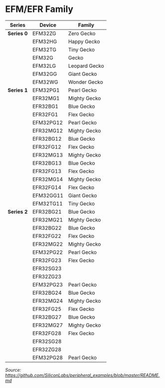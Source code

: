 # EFM/EFR Family

| Series | Device | Family |
|--------|--------|--------|
| **Series 0** | EFM32ZG | Zero Gecko |
|  | EFM32HG | Happy Gecko |
|  | EFM32TG | Tiny Gecko |
|  | EFM32G | Gecko |
|  | EFM32LG | Leopard Gecko |
|  | EFM32GG | Giant Gecko |
|  | EFM32WG | Wonder Gecko |
| **Series 1** | EFM32PG1 | Pearl Gecko |
|  | EFR32MG1 | Mighty Gecko |
|  | EFR32BG1 | Blue Gecko |
|  | EFR32FG1 | Flex Gecko |
|  | EFM32PG12 | Pearl Gecko |
|  | EFR32MG12 | Mighty Gecko |
|  | EFR32BG12 | Blue Gecko |
|  | EFR32FG12 | Flex Gecko |
|  | EFR32MG13 | Mighty Gecko |
|  | EFR32BG13 | Blue Gecko |
|  | EFR32FG13 | Flex Gecko |
|  | EFR32MG14 | Mighty Gecko |
|  | EFR32FG14 | Flex Gecko |
|  | EFM32GG11 | Giant Gecko |
|  | EFM32TG11 | Tiny Gecko |
| **Series 2** | EFR32BG21 | Blue Gecko |
|  | EFR32MG21 | Mighty Gecko |
|  | EFR32BG22 | Blue Gecko |
|  | EFR32FG22 | Flex Gecko |
|  | EFR32MG22 | Mighty Gecko |
|  | EFM32PG22 | Pearl Gecko |
|  | EFR32FG23 | Flex Gecko |
|  | EFR32SG23 |  |
|  | EFR32ZG23 |  |
|  | EFM32PG23 | Pearl Gecko |
|  | EFR32BG24 | Blue Gecko |
|  | EFR32MG24 | Mighty Gecko |
|  | EFR32FG25 | Flex Gecko |
|  | EFR32BG27 | Blue Gecko |
|  | EFR32MG27 | Mighty Gecko |
|  | EFR32FG28 | Flex Gecko |
|  | EFR32SG28 |  |
|  | EFR32ZG28 |  |
|  | EFM32PG28 | Pearl Gecko |



*Source: https://github.com/SiliconLabs/peripheral_examples/blob/master/README.md*